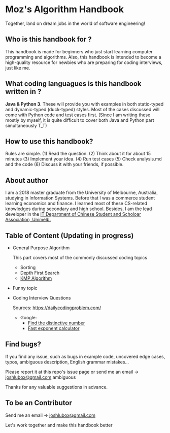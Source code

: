 # Moz's Algorithm Handbook 
Together, land on dream jobs in the world of software engineering!

## Who is this handbook for ?
This handbook is made for beginners who just start learning computer programming and algorithms. Also, this handbook is intended to become a high-quality resource for newbies who are preparing for coding interviews, just like me.

## What coding languagues is this handbook written in ?
**Java & Python 3**. These will provide you with examples in both static-typed and dynamic-typed (duck-typed) styles. Most of the cases discussed will come with Python code and test cases first. (Since I am writing these mostly by myself, it is quite difficult to cover both Java and Python part simultaneously T_T)

## How to use this handbook?
Rules are simple. (1) Read the question. (2) Think about it for about 15 minutes (3) Implement your idea. (4) Run test cases (5) Check analysis.md and the code (6) Discuss it with your friends, if possible.

## About author
I am a 2018 master graduate from the University of Melbourne, Australia, studying in Information Systems. Before that I was a commerce student learning economics and finance. I learned most of these CS-related knowledges during secondary and high school. Besides, I am the lead developer in the [IT Department of Chinese Student and Scholoar Association, Unimelb.](https://cssaunimelb.com/department/information/)

## Table of Content (Updating in progress)
- General Purpose Algorithm
  
  This part covers most of the commonly discussed coding topics
  
  - Sorting
  - Depth First Search
  - [KMP Algorithm](general-purpose-algorithm/KMP-algorithm)
   
- Funny topic

- Coding Interview Questions
  
  Sources:  https://dailycodingproblem.com/

  - Google:
    - [Find the distinctive number](google/find-distinctive-digit)
    - [Fast exponent calculator](google/quick-int-exp-calc) 


## Find bugs?
If you find any issue, such as bugs in example code, uncovered edge cases, typos, ambiguous description, English grammar mistakes...

Please report it at this repo's issue page or send me an email -> joshlubox@gmail.com
ambiguous

Thanks for any valuable suggestions in advance.


## To be an Contributor
Send me an email -> joshlubox@gmail.com

Let's work together and make this handbook better
